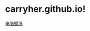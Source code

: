 # carryher.github.io!
[电脑壁纸](https://user-images.githubusercontent.com/88353798/180678431-fb8a96ca-635d-4ef5-b318-1ae5bcf61be9.jpg)
